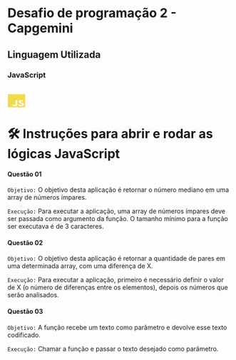 # Desafio de programação 2 - Capgemini 

<h2>Linguagem Utilizada</h2>
<h3>JavaScript</h3>

<div style="display: inline_block"><br>
  <img align="center" alt="Rafa-Js" height="30" width="40" src="https://raw.githubusercontent.com/devicons/devicon/master/icons/javascript/javascript-plain.svg"</img>
</div>

# 🛠️ Instruções para abrir e rodar as lógicas JavaScript
<h4>Questão 01</h4>

`Objetivo:`
O objetivo desta aplicação é retornar o número mediano em uma array de números ímpares. 

`Execução:`
Para executar a aplicação, uma array de números ímpares deve ser passada como argumento da função. O tamanho mínimo para a função ser executava é de 3 caracteres.

<h4>Questão 02</h4>

`Objetivo:`
O objetivo desta aplicação é retornar a quantidade de pares em uma determinada array, com uma diferença de X. 

`Execução:`
Para executar a aplicação, primeiro é necessário definir o valor de X (o número de diferenças entre os elementos), depois os números que serão analisados.

<h4>Questão 03</h4>

`Objetivo:` 
A função recebe um texto como parâmetro e devolve esse texto codificado.

`Execução:`
Chamar a função e passar o texto desejado como parâmetro.
